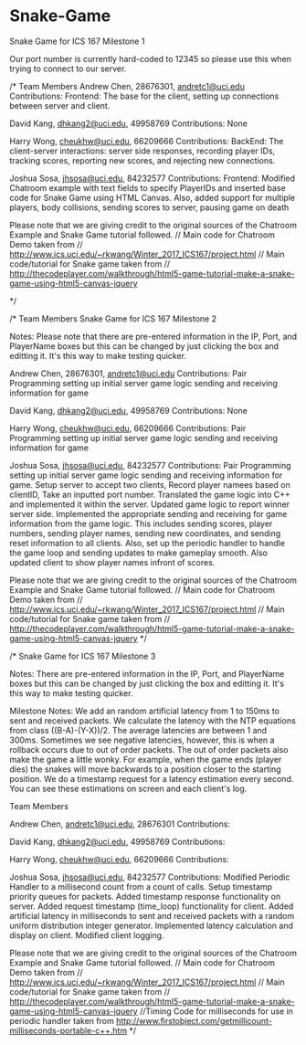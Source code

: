 # Snake-Game
Snake Game for ICS 167 Milestone 1

Our port number is currently hard-coded to 12345 so please use this when trying to connect to our server.

/* Team Members
Andrew Chen, 28676301, andretc1@uci.edu
Contributions: Frontend: The base for the client, setting up connections between server and client.

David Kang, dhkang2@uci.edu, 49958769
Contributions: None

Harry Wong, cheukhw@uci.edu, 66209666
Contributions: BackEnd: The client-server interactions: server side responses, recording player IDs, tracking scores, reporting new scores, and rejecting new connections.

Joshua Sosa, jhsosa@uci.edu, 84232577
Contributions: Frontend: Modified Chatroom example with text fields to specify PlayerIDs and inserted base code for Snake Game using HTML Canvas. Also, added support for multiple players, body collisions, sending scores to server, pausing game on death

Please note that we are giving credit to the original sources of the Chatroom Example and Snake Game tutorial followed.
// Main code for Chatroom Demo taken from 
// http://www.ics.uci.edu/~rkwang/Winter_2017_ICS167/project.html
// Main code/tutorial for Snake game taken from
// http://thecodeplayer.com/walkthrough/html5-game-tutorial-make-a-snake-game-using-html5-canvas-jquery

*/

/* Team Members
Snake Game for ICS 167 Milestone 2

Notes: Please note that there are pre-entered information in the IP, Port, and PlayerName boxes but this can be changed by just clicking the box and editting it. It's this way to make testing quicker.

Andrew Chen, 28676301, andretc1@uci.edu
Contributions: Pair Programming setting up initial server game logic sending and receiving information for game

David Kang, dhkang2@uci.edu, 49958769
Contributions: None

Harry Wong, cheukhw@uci.edu, 66209666
Contributions: Pair Programming setting up initial server game logic sending and receiving information for game

Joshua Sosa, jhsosa@uci.edu, 84232577
Contributions: Pair Programming setting up initial server game logic sending and receiving information for game. Setup server to accept two clients, Record player namees based on clientID, Take an inputted port number. Translated the game logic into C++ and implemented it within the server. Updated game logic to report winner server side. Implemented the appropriate sending and receiving for game information from the game logic. This includes sending scores, player numbers, sending player names, sending new coordinates, and sending reset information to all clients. Also, set up the periodic handler to handle the game loop and sending updates to make gameplay smooth. Also updated client to show player names infront of scores.

Please note that we are giving credit to the original sources of the Chatroom Example and Snake Game tutorial followed.
// Main code for Chatroom Demo taken from 
// http://www.ics.uci.edu/~rkwang/Winter_2017_ICS167/project.html
// Main code/tutorial for Snake game taken from
// http://thecodeplayer.com/walkthrough/html5-game-tutorial-make-a-snake-game-using-html5-canvas-jquery
*/

/*
Snake Game for ICS 167 Milestone 3

Notes: There are pre-entered information in the IP, Port, and PlayerName boxes but this can be changed by just clicking the box and editting it. It's this way to make testing quicker.

Milestone Notes: We add an random artificial latency from 1 to 150ms to sent and received packets. We calculate the latency with the NTP equations from class ((B-A)-(Y-X))/2. The average latencies are between 1 and 300ms. Sometimes we see negative latencies, however, this is when a rollback occurs due to out of order packets. The out of order packets also make the game a little wonky. For example, when the game ends (player dies) the snakes will move backwards to a position closer to the starting position. We do a timestamp request for a latency estimation every second. You can see these estimations on screen and each client's log.

Team Members

Andrew Chen, andretc1@uci.edu, 28676301
Contributions: 

David Kang, dhkang2@uci.edu, 49958769
Contributions: 

Harry Wong, cheukhw@uci.edu, 66209666
Contributions: 

Joshua Sosa, jhsosa@uci.edu, 84232577
Contributions: Modified Periodic Handler to a millisecond count from a count of calls. Setup timestamp priority queues for packets. Added timestamp response functionality on server. Added request timestamp (time_loop) functionality for client. Added artificial latency in milliseconds to sent and received packets with a random uniform distribution integer generator. Implemented latency calculation and display on client. Modified client logging. 

Please note that we are giving credit to the original sources of the Chatroom Example and Snake Game tutorial followed.
// Main code for Chatroom Demo taken from 
// http://www.ics.uci.edu/~rkwang/Winter_2017_ICS167/project.html
// Main code/tutorial for Snake game taken from
// http://thecodeplayer.com/walkthrough/html5-game-tutorial-make-a-snake-game-using-html5-canvas-jquery
//Timing Code for milliseconds for use in periodic handler taken from http://www.firstobject.com/getmillicount-milliseconds-portable-c++.htm
*/

